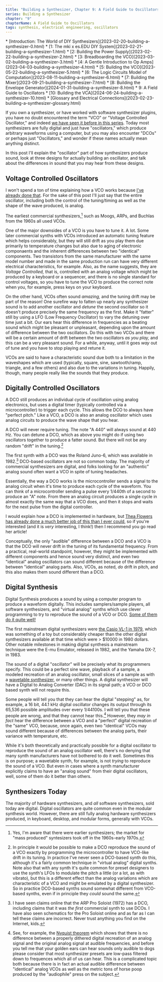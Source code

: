 ```yaml
---
title: "Building a Synthesizer, Chapter 9: A Field Guide to Oscillators"
series: Building a Synthesizer
chapter: "9"
chapterName: A Field Guide to Oscillators
tags: synthesis, electrical engineering, oscillators
---
```


<div class="toc">
* [Introduction: The World of DIY Synthesizers](2023-02-20-building-a-synthesizer-0.html)
* [1: The mki x es.EDU DIY System](2023-02-21-building-a-synthesizer-1.html)
* [2: Building the Power Supply](2023-02-22-building-a-synthesizer-2.html)
* [3: Breadboarding the VCO](2023-03-02-building-a-synthesizer-3.html)
* [4: A Gentle Introduction to Op Amps](2023-04-03-building-a-synthesizer-4.html)
* [5: Building the VCO](2023-05-22-building-a-synthesizer-5.html)
* [6: The Logic Circuits Model of Computation](2023-08-11-building-a-synthesizer-6.html)
* [7: Building the Mixer](2023-09-21-building-a-synthesizer-7.html)
* [8: Building the Envelope Generator](2024-01-31-building-a-synthesizer-8.html)
* 9: A Field Guide to Oscillators
* [10: Building the VCA](2024-06-24-building-a-synthesizer-10.html)
* [Glossary and Electrical Connections](2023-02-23-building-a-synthesizer-glossary.html)
</div>

If you own a synthesizer, or have worked with software synthesizer plugins, you
have no doubt encountered the term "VCO" or "Voltage Controlled Oscillator," 
and indeed 
[we have seen it before in this series](2023-03-02-building-a-synthesizer-3.html). 
Today most synthesizers are fully digital and just have "oscillators," which produce
arbitrary waveforms using a computer, but you may also encounter "DCOs" or 
perhaps just "Oscillators," and wonder if these names actually mean 
anything distinct.

In this post I'll explain the "oscillator" part of how synthesizers produce 
sound, look at three designs for actually building an oscillator, and talk about
the differences in sound that you may hear from these designs. 

## Voltage Controlled Oscillators

I won't spend a ton of time explaining how a VCO works because 
[I've already done that](2023-03-02-building-a-synthesizer-3.html). For the sake
of this post I'll just say that the entire oscillator, including both the 
control of the tuning/timing as well as the shape of the wave produced, is analog.

The earliest commercial synthesizers,[^commercial] such as Moogs, ARPs, and 
Buchlas from the 1960s all used VCOs. 

One of the major downsides of a VCO is you have to tune it. A lot. Some later
commercial synths with VCOs introduced an automatic tuning feature which helps
considerably, but they will still drift as you play them due primarily to 
temperature changes but also due to aging of electronic componaents and the 
inherent differences between two "identical" components. Two transistors from 
the same manufacturer with the same model number and made in the same production 
run can have very different electrical characteristics, for example. Also, as the name 
suggests, they are *Voltage Controlled,* that is, controlled with an analog 
voltage which might be produced by a keyboard or a sequencer, and there is 
no single standard for control voltages, so you have to tune the VCO to produce
the correct note when you, for example, press keys on your keyboard. 

On the other hand, VCOs often sound *amazing,* and the tuning drift may be part
of the reason! One surefire way to fatten up nearly any synthesizer sound is to
add another oscillator and *detune* the second oscillator so it doesn't produce
precisely the same frequency as the first. Make it "fatter" still by using a 
LFO (Low Frequency Oscillator) to vary the detuning over time just a bit. Our 
ears hear this difference in frequencies as a beating sound
which might be pleasant or unpleasant, depending upon the amount of difference
between the two oscillators. Do this with two VCOs and there will be a certain
amount of drift between the two oscillators *as you play,* and this can be a 
very pleasant sound. For a while, anyway, until it goes *way* out of tune and
you have to stop playing and retune it. 

VCOs are said to have a characteristic sound due both to a limitation in the 
waveshapes which are used (typically, square, sine, sawtooth/ramp, triangle, 
and a few others) and also due to the variations in tuning. Happily, though,
many people really like the sounds that they produce.

## Digitally Controlled Oscillators

A DCO still produces an individual cycle of oscillation using analog electronics,
but uses a digital timer (typically controlled via a microcontroller) to trigger 
each cycle. This allows the DCO to always have "perfect pitch." Like a VCO, a DCO is also an 
analog oscillator which uses analog circuits to produce the wave shape that you
hear. 

A DCO will never require tuning. The note "A 440" will always sound at 440 Hz. 
You can detune a DCO, which as above you might do if using two oscillators 
together to produce a fatter sound. But there will not be any random "drift" in 
the tuning.[^DCO]

The first synth with a DCO was the Roland Juno-6, which was available in 
1982.[^ARP] DCO-based oscillators are not so common today. The majority of 
commercial synthesizers are digital, and folks looking for an "authentic" 
analog sound often want a VCO in spite of tuning headaches. 

Essentially, the way a DCO works is the microcontroller sends a signal to the 
analog circuit when it's time to produce each cycle of the waveform. You can 
think of a microcontroller sending a pulse every 1/440th of a second to produce 
an "A" note. From there an analog circuit produces a single cycle in almost 
exactly the same way that a VCO does, and then it stops and waits for the next 
pulse from the digital controller.

I would explain how a DCO is implemented in hardware, but 
[Thea Flowers has already done a much better job of this than I ever could](https://blog.thea.codes/the-design-of-the-juno-dco/), so if you're interested (and it is *very* interesting, I think!)
then I recommend you go read her article!

Conceptually, the only "audible" difference between a DCO and a VCO is that the 
DCO will never drift in the
tuning of its fundamental frequency. From a practical, real-world standpoint, 
however, they might be implemented with different components and hence sound 
very distinct, and even two "identical" analog oscillators can sound different 
because of the difference between "identical" analog parts. Also, VCOs, as noted,
*do* drift in pitch, and this also makes them sound different than a DCO.

## Digital Synthesis

Digital Synthesis produces a sound by using a computer program to produce 
a waveform digitally. This includes samplers/sample players, all software 
synthesizers, and "virtual analog" synths which use clever programming to try
to reproduce the sound of a VCO or DCO. 
[Some of them do it quite well!](https://www.whippedcreamsounds.com/uhe-diva-review/)

The first mainstream digital synthesizers were [the Casio VL-1 in 1979](https://www.youtube.com/watch?v=3TT5nAW8gi4), which was
something of a toy but considerably cheaper than the other digital synthesizers 
available at that time which were > $10000 in 1980 dollars. Other notable 
milestones in making digital synthesis a mainstream technique were the E-mu 
Emulator, released in 1982, and the Yamaha DX-7, in 1983.

The sound of a digital "oscillator" will be precisely what its programmers 
specify. This could be a perfect sine wave, playback of a sample, 
a modeled recreation of an analog oscillator, small slices of a sample as with a 
[wavetable synthesizer](https://blog.native-instruments.com/what-is-wavetable-synthesis/),
or many other things. A digital synthesizer will have a Digital to Analog 
Converter (DAC) in its signal path; a VCO or DCO based synth will not require 
this.

Some people will tell you that they can hear the digital "stepping" as, for example, a
16 bit, 44.1 kHz digital oscillator changes its output through its 65,536 possible 
amplitudes over every 1/44100s. I will tell you that these people are wrong, and
that they cannot hear this.[^Nyquist] However, they *may in fact* hear the 
difference between a VCO and a "perfect" digital recreation of the "same" VCO, 
because, once again, even two "identical" VCOs may sound different because of 
differences between the analog parts, their variance with temperature, etc. 

While it's both theoretically and practically possible for a digital oscillator
to reproduce the sound of an analog oscillator well, there's no denying that 
many synth manufacturers have not bothered to do it well. Sometimes this is on
purpose; a wavetable synth, for example, is not *trying* to reproduce the sound
of a VCO. But even in cases where a synth manufacturer explicitly claims to 
have an "analog sound" from their digital oscillators, well, some of them do 
it better than others.

## Synthesizers Today

The majority of hardware synthesizers, and *all* software synthesizers, sold 
today are digital. Digital oscillators are quite common even in the modular 
synthesis world. However, there are still fully analog hardware synthesizers 
produced, in keyboard, desktop, and modular forms, generally with VCOs. 

[^commercial]: Yes, I'm aware that there were earlier synthesizers; the market 
for "mass produced" syntesizers took off in the 1960s-early 1970s. 

[^ARP]: I have seen claims online that the ARP Pro Soloist (1972) has a DCO, 
including claims that it was *the first* commercial synth to use DCOs. I 
have also seen schematics for the Pro Soloist online and as far as I can tell 
these claims are incorrect. Never trust anything you find on the Internet, kids.

[^DCO]: In principle it would be possible to make a DCO reproduce the sound of
a VCO exactly by programming the microcontroller to have VCO-like drift in its
tuning. In practice I've never seen a DCO-based synth do this, although it's a 
fairly common technique in "virtual analog" digital synths. Note also that 
with any synth it's quite common for preset designers to use the synth's LFOs to 
modulate the pitch a little (or a lot, as with vibrato), but this is a different
effect than the analog variations which are characteristic of a VCO and might 
be emulated by a digital synthesizer. So in practice DCO-based synths sound 
somewhat different from VCO-based synths, even if in principle they *could* 
sound the same.

[^Nyquist]: See, for example, the 
[Nyquist theorem](https://en.wikipedia.org/wiki/Nyquist%E2%80%93Shannon_sampling_theorem)
which shows that there is no difference between a properly dithered digital 
recreation of an analog signal and the original analog signal at audible 
frequencies, and before you tell me that your golden ears can hear sounds only
audible to dogs please consider that most synthesizer presets are low-pass filtered
down to frequences which all of us can hear. This is a complicated topic both
because there is in fact an actual audible difference between "identical" analog
VCOs as well as the metric tons of horse poop produced by the "audiophile" press
on the subject.